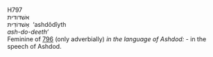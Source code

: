 H797  
אשׁדּודית  
אַשׁדּוֹדִיתּ ‎ ‘ashdôdı̂yth  
*ash-do-deeth‘*  
Feminine of [796](h0796) (only adverbially) *in* *the* *language* *of*
*Ashdod: -* in the speech of Ashdod.  

